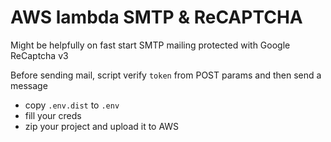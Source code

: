 # AWS lambda SMTP & ReCAPTCHA
Might be helpfully on fast start SMTP mailing protected with Google ReCaptcha v3

Before sending mail, script verify `token` from POST params and then send a message

- copy `.env.dist` to `.env`
- fill your creds
- zip your project and upload it to AWS
